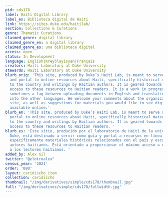 ```yaml
---
pid: cds178
label: Haiti Digital Library
label_es: Biblioteca digital de Haití
link: https://sites.duke.edu/haitilab/
section: Collections & Curations
genre: Thematic Curations
claimed_genre: digital library
claimed_genre_en: a digital library
claimed_genre_es: una biblioteca digital
access: open
status: In Development
language: English|Kreyòlayisyen|Français
creators: Haiti Laboratory at Duke University
stewards: Haiti Laboratory at Duke University
blurb_orig: 'This site, produced by Duke’s Haiti Lab, is meant to serve as a guide
  and portal to online resources about Haiti, specifically historical materials relating
  to the country and writings by Haitian authors. It is geared towards providing maximum
  access to these resources to Haitian readers. It is a work in progress: there is
  sometimes a lag between uploading documents in English and translating the material
  into the other languages. We welcome your comments about the organization of the
  site, as well as suggestions for materials you would like to see digitized and made
  available online.'
blurb_en: 'This site, produced by Duke’s Haiti Lab, is meant to serve as a guide and
  portal to online resources about Haiti, specifically historical materials relating
  to the country and writings by Haitian authors. It is geared towards providing maximum
  access to these resources to Haitian readers. '
blurb_es: 'Este sitio, producido por el laboratorio de Haití de la universidad de
  Duke, está destinado a servir como guía y portal a recursos en línea sobre Haití,
  específicamente materiales históricos relacionados con el país y escritos por los
  autores haitianos. Está orientado a proporcionar el máximo acceso a estos recursos
  a los lectores haitianos. '
added_by: Alex Gil
twitter: "@elotroalex"
census_year: '2021'
order: '080'
layout: caridischo_item
collection: caridischo
thumbnail: "/img/derivatives/simple/cds178/thumbnail.jpg"
full: "/img/derivatives/simple/cds178/fullwidth.jpg"
---
```

